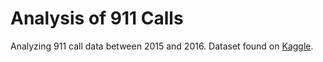 # Analysis of 911 Calls
Analyzing 911 call data between 2015 and 2016. Dataset found on [Kaggle](https://www.kaggle.com/mchirico/montcoalert).
